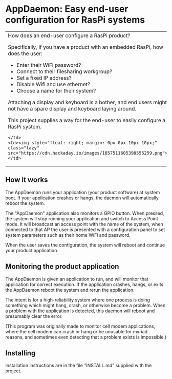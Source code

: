 # AppDaemon: Easy end-user configuration for RasPi systems

<table>
<tbody>
<tr><td style="width: 50%">
How does an end-user configure a RasPi product?

Specifically, if you have a product with an embedded RasPi, how does the user:
- Enter their WiFi password?
- Connect to their filesharing workgroup?
- Set a fixed IP address?
- Disable Wifi and use ethernet?
- Choose a name for their system?

Attaching a display and keyboard is a bother, and end users
might not have a spare display and keyboard laying around.

This project supplies a way for the end-user to easily configure a RasPi system.

	</td>
	<td><img style="float: right; margin: 0px 0px 10px 10px;" class="lazy" src="https://cdn.hackaday.io/images/1857511605398555259.png">
	</td>
</tr></tbody></table>

## How it works

The AppDaemon runs your application (your product software) at system boot. If your application crashes or hangs,
the daemon will automatically reboot the system.

The "AppDaemon" application also monitors a GPIO button. When pressed, the system will stop running your application
and switch to Access Point mode. It will broadcast an access point with the name of the system, when connected to
that AP the user is presented with a configuration panel to set system parameters such as their home WiFi and password.

When the user saves the configuration, the system will reboot and continue your product application.

## Monitoring the product application

The AppDaemon is given an application to run, and will monitor that application for correct execution. If the
application crashes, hangs, or exits the AppDaemon reboot the system and rerun the application.

The intent is for a high-reliability system where one process is doing something which might hang, crash,
or otherwise become a problem. When a problem with the application is detected, this daemon will reboot and
presumably clear the error.

(This program was originally made to monitor cell modem applications, where the cell modem can crash or hang or
be unusable for myriad reasons, and sometimes even detecting that a problem exists is impossible.)

## Installing

Installation instructions are in the file "INSTALL.md" supplied with the project.